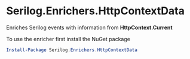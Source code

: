 # Serilog.Enrichers.HttpContextData
Enriches Serilog events with information from **HttpContext.Current**

To use the enricher first install the NuGet package

```powershell
Install-Package Serilog.Enrichers.HttpContextData
```
